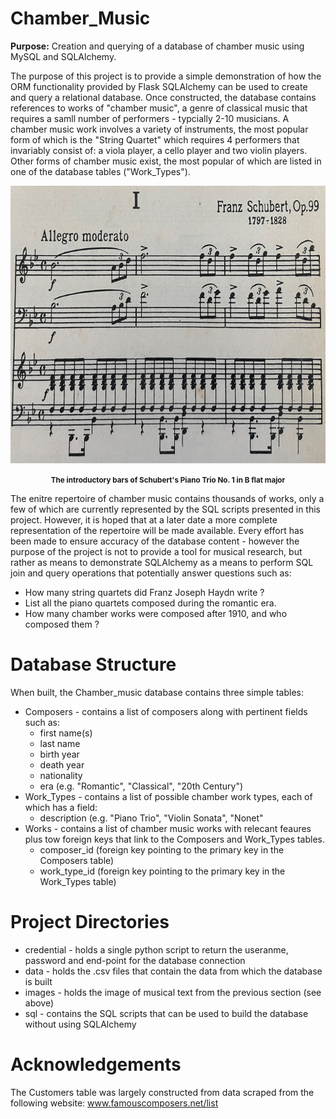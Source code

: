 # Chamber_Music
<strong>Purpose:</strong> Creation and querying of a database of chamber music using MySQL and SQLAlchemy.

The purpose of this project is to provide a simple demonstration of how the ORM functionality provided by Flask SQLAlchemy can be used to create and query a relational database. Once constructed, the database contains references to works of "chamber music", a genre of classical music that requires a samll number of performers - typcially 2-10 musicians. A chamber music work involves a variety of instruments, the most popular form of which is the "String Quartet" which requires 4 performers that invariably consist of: a viola player, a cello player and two violin players. Other forms of chamber music exist, the most popular of which are listed in one of the database tables ("Work_Types").

<p align="center">
    <img src="https://raw.githubusercontent.com/JerryGreenough/Chamber_Music/master/images/schubert_piano_trio.JPG" width="782" height="444">  
</p>

<p align="center">
    <strong><small>The introductory bars of Schubert's Piano Trio No. 1 in B flat major</small></strong>
</p>

The enitre repertoire of chamber music contains thousands of works, only a few of which are currently represented by the SQL scripts presented in this project. However, it is hoped that at a later date a more complete representation of the repertoire will be made available. Every effort has been made to ensure accuracy of the database content - however the purpose of the project is not to provide a tool for musical research, but rather as means to demonstrate SQLAlchemy as a means to perform SQL join and query operations that potentially answer questions such as:

- How many string quartets did Franz Joseph Haydn write ?
- List all the piano quartets composed during the romantic era.
- How many chamber works were composed after 1910, and who composed them ?


# Database Structure

When built, the Chamber_music database contains three simple tables:

* Composers - contains a list of composers along with pertinent fields such as:
    * first name(s)
    * last name
    * birth year
    * death year
    * nationality
    * era (e.g. "Romantic", "Classical", "20th Century")
* Work_Types - contains a list of possible chamber work types, each of which has a field:
    * description (e.g. "Piano Trio", "Violin Sonata", "Nonet"
* Works - contains a list of chamber music works with relecant feaures plus tow foreign keys that link to the Composers and Work_Types tables.
    * composer_id (foreign key pointing to the primary key in the Composers table)
    * work_type_id (foreign key pointing to the primary key in the Work_Types table)

# Project Directories

* credential - holds a single python script to return the useranme, password and end-point for the database connection
* data - holds the .csv files that contain the data from which the database is built
* images - holds the image of musical text from the previous section (see above)
* sql - contains the SQL scripts that can be used to build the database without using SQLAlchemy

# Acknowledgements

The Customers table was largely constructed from data scraped from the following website:
www.famouscomposers.net/list


